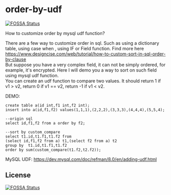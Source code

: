 # order-by-udf
[![FOSSA Status](https://app.fossa.io/api/projects/git%2Bgithub.com%2Fwindli2018%2Forder-by-udf.svg?type=shield)](https://app.fossa.io/projects/git%2Bgithub.com%2Fwindli2018%2Forder-by-udf?ref=badge_shield)

How to customize order by mysql udf function?   

There are a few way to customize order in sql. Such as using a dictionary table,  using case when , using IF or Field function. Find more here https://www.designcise.com/web/tutorial/how-to-custom-sort-in-sql-order-by-clause  
But suppose you have a very complex field, it can not be simply ordered, for example, it's encrypted. Here I will demo you a way to sort on such field using mysql udf function.   
You can create an udf function to compare two values. It should return 1 if v1 > v2, return 0 if v1 == v2, return -1 if v1 < v2.  

DEMO:  
```
create table a(id int,f1 int,f2 int);
insert into a(id,f1,f2) values(1,1,1),(2,2,2),(3,3,3),(4,4,4),(5,5,4);

--origin sql
select id,f1,f2 from a order by f2;

--sort by custom_compare
select t1.id,t1.f1,t1.f2 from
(select id,f1,f2 from a) t1,(select f2 from a) t2
group by  t1.id,t1.f1,t1.f2 
order by sum(custom_compare(t1.f2,t2.f2));
```

MySQL UDF:  https://dev.mysql.com/doc/refman/8.0/en/adding-udf.html  

## License
[![FOSSA Status](https://app.fossa.io/api/projects/git%2Bgithub.com%2Fwindli2018%2Forder-by-udf.svg?type=large)](https://app.fossa.io/projects/git%2Bgithub.com%2Fwindli2018%2Forder-by-udf?ref=badge_large)